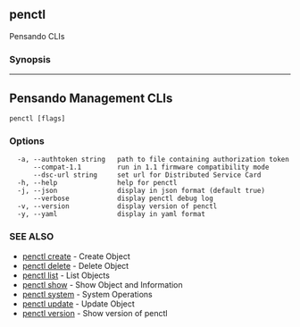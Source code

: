 ## penctl

Pensando CLIs

### Synopsis



--------------------------
 Pensando Management CLIs 
--------------------------


```
penctl [flags]
```

### Options

```
  -a, --authtoken string   path to file containing authorization token
      --compat-1.1         run in 1.1 firmware compatibility mode
      --dsc-url string     set url for Distributed Service Card
  -h, --help               help for penctl
  -j, --json               display in json format (default true)
      --verbose            display penctl debug log
  -v, --version            display version of penctl
  -y, --yaml               display in yaml format
```

### SEE ALSO
* [penctl create](penctl_create.md)	 - Create Object
* [penctl delete](penctl_delete.md)	 - Delete Object
* [penctl list](penctl_list.md)	 - List Objects
* [penctl show](penctl_show.md)	 - Show Object and Information
* [penctl system](penctl_system.md)	 - System Operations
* [penctl update](penctl_update.md)	 - Update Object
* [penctl version](penctl_version.md)	 - Show version of penctl

